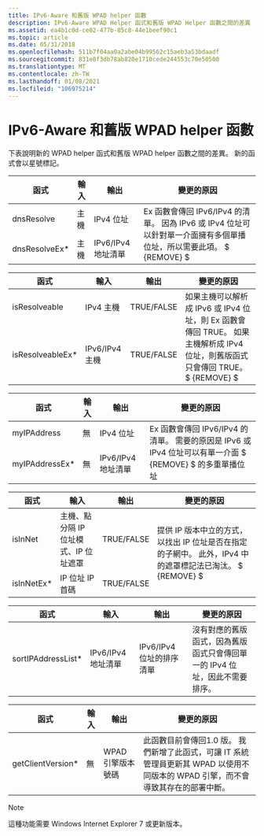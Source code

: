 ```yaml
---
title: IPv6-Aware 和舊版 WPAD helper 函數
description: IPv6-Aware WPAD Helper 函式和舊版 WPAD Helper 函數之間的差異
ms.assetid: ea4b1c0d-ce02-477b-85c8-44e1beef90c1
ms.topic: article
ms.date: 05/31/2018
ms.openlocfilehash: 511b7f04aa0a2abe04b99562c15aeb3a53bdaadf
ms.sourcegitcommit: 831e8f3db78ab820e1710cede244553c70e50500
ms.translationtype: MT
ms.contentlocale: zh-TW
ms.lasthandoff: 01/08/2021
ms.locfileid: "106975214"
---
```

# <a name="ipv6-aware-and-legacy-wpad-helper-functions"></a>IPv6-Aware 和舊版 WPAD helper 函數

下表說明新的 WPAD helper 函式和舊版 WPAD helper 函數之間的差異。 新的函式會以星號標記。



<table>
<thead>
<tr class="header">
<th>函式</th>
<th>輸入</th>
<th>輸出</th>
<th>變更的原因</th>
</tr>
</thead>
<tbody>
<tr class="odd">
<td>dnsResolve</td>
<td>主機</td>
<td>IPv4 位址</td>
<td rowspan="2">Ex 函數會傳回 IPv6/IPv4 的清單。 因為 IPv6 或 IPv4 位址可以針對單一介面擁有多個單播位址，所以需要此項。 $ {REMOVE} $<br />
</td>
</tr>
<tr class="even">
<td>dnsResolveEx*</td>
<td>主機</td>
<td>IPv6/IPv4 地址清單</td>

</tr>
</tbody>
</table>



 



<table>
<thead>
<tr class="header">
<th>函式</th>
<th>輸入</th>
<th>輸出</th>
<th>變更的原因</th>
</tr>
</thead>
<tbody>
<tr class="odd">
<td>isResolveable</td>
<td>IPv4 主機</td>
<td>TRUE/FALSE</td>
<td rowspan="2">如果主機可以解析成 IPv6 或 IPv4 位址，則 Ex 函數會傳回 TRUE。 如果主機解析成 IPv4 位址，則舊版函式只會傳回 TRUE。 $ {REMOVE} $<br />
</td>
</tr>
<tr class="even">
<td>isResolveableEx*</td>
<td>IPv6/IPv4 主機</td>
<td>TRUE/FALSE</td>

</tr>
</tbody>
</table>



 



<table>
<thead>
<tr class="header">
<th>函式</th>
<th>輸入</th>
<th>輸出</th>
<th>變更的原因</th>
</tr>
</thead>
<tbody>
<tr class="odd">
<td>myIPAddress</td>
<td>無</td>
<td>IPv4 位址</td>
<td rowspan="2">Ex 函數會傳回 IPv6/IPv4 的清單。 需要的原因是 IPv6 或 IPv4 位址可以有單一介面 $ {REMOVE} $ 的多重單播位址<br />
</td>
</tr>
<tr class="even">
<td>myIPAddressEx*</td>
<td>無</td>
<td>IPv6/IPv4 地址清單</td>

</tr>
</tbody>
</table>



 



<table>
<thead>
<tr class="header">
<th>函式</th>
<th>輸入</th>
<th>輸出</th>
<th>變更的原因</th>
</tr>
</thead>
<tbody>
<tr class="odd">
<td>isInNet</td>
<td>主機、點分隔 IP 位址模式、IP 位址遮罩</td>
<td>TRUE/FALSE</td>
<td rowspan="2">提供 IP 版本中立的方式，以找出 IP 位址是否在指定的子網中。 此外，IPv4 中的遮罩標記法已淘汰。 $ {REMOVE} $<br />
</td>
</tr>
<tr class="even">
<td>isInNetEx*</td>
<td>IP 位址 IP 首碼</td>
<td>TRUE/FALSE</td>

</tr>
</tbody>
</table>



 



| 函式           | 輸入                       | 輸出                             | 變更的原因                                                                                                                           |
|---------------------|-----------------------------|------------------------------------|---------------------------------------------------------------------------------------------------------------------------------------------|
| sortIPAddressList\* | IPv6/IPv4 地址清單 | IPv6/IPv4 位址的排序清單 | 沒有對應的舊版函式，因為舊版函式只會傳回單一的 IPv4 位址，因此不需要排序。 |



 



| 函式          | 輸入 | 輸出                     | 變更的原因                                                                                                                                                                                                           |
|--------------------|-------|----------------------------|-----------------------------------------------------------------------------------------------------------------------------------------------------------------------------------------------------------------------------|
| getClientVersion\* | 無  | WPAD 引擎版本號碼 | 此函數目前會傳回1.0 版。 我們新增了此函式，可讓 IT 系統管理員更新其 WPAD 以使用不同版本的 WPAD 引擎，而不會導致其存在的部署中斷。 |



 

> [!Note]  
> 這種功能需要 Windows Internet Explorer 7 或更新版本。

 

 

 



